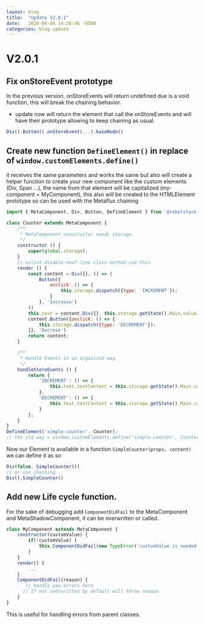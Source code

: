 ```yaml
---
layout: blog
title:  "Update V2.0.1"
date:   2020-06-04 14:26:46 -0500
categories: blog update
---
```

# V2.0.1
## Fix onStoreEvent prototype
In the previous version, onStoreEvents will return undefined due is a void function, this will break the chaining behavior.
- update now will return the element that call the onStoreEvents and will have their prototype allowing to keep chaining as usual.

```js
Div().Button().onStoreEvent(...).baseNode()
```
## Create new function ```DefineElement()``` in replace of ```window.customElements.define()```
it receives the same parameters and works the same but also will create a helper function to create your new component like the custom elements (Div, Span ...), the name from that element will be capitalized (my-component = MyComponent), this also will be created to the HTMLElement prototype so can be used with the Metaflux chaining
```js
import { MetaComponent, Div, Button, DefineElement } from '@rebelstack-io/metaflux';

class Counter extends MetaComponent {
	/**
	 * MetaComponent constructor needs storage.
	 */
	constructor () {
		super(global.storage);
	}
	// eslint-disable-next-line class-method-use-this
	render () {
		const content = Div({}, () => (
			Button({
				onclick: () => {
					this.storage.dispatch({type: 'INCREMENT'});
				}
			}, 'Increase')
		))
		this.text = content.Div({}, this.storage.getState().Main.value)
		content.Button({onclick: () => {
			this.storage.dispatch({type: 'DECREMENT'});
		}}, 'Decrese')
		return content;
	}

	/**
	 * Handle Events in an organized way.
	 */
	handleStoreEvents () {
		return {
			'INCREMENT': () => {
				this.text.textContent = this.storage.getState().Main.value;
			},
			'DECREMENT': () => {
				this.text.textContent = this.storage.getState().Main.value;
			}
		};
	}
}
DefineElement('simple-counter', Counter);
// the old way = window.customElements.define('simple-counter', Counter);
```
Now our Element is available in a function ```SimpleCounter(props, content)```
we can define it as so
```js
Div(false, SimpleCounter())
// or use chaining
Div().SimpleCounter()
```

## Add new Life cycle function.
For the sake of debugging add ```ComponentDidFail``` to the MetaComponent and MetaShadowComponent, it can be overwritten or called.
```js
class MyComponent extends MetaComponent {
    constructor(customValue) {
        if(!customValue) {
            this.ComponentDidFail(new TypeError('customValue is needed on construct'))
        }
    }
    render() {
        ...
    }
    ComponentDidFail(reason) {
       // Handle you errors here
      // If not overwritten by default will throw reason
    }
}
```
This is useful for handling errors from parent classes.
